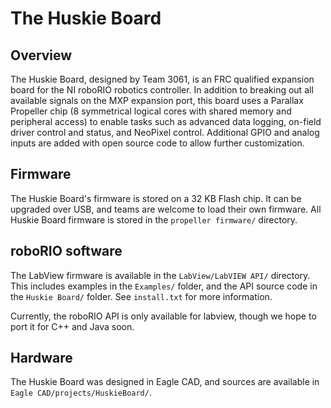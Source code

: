 # The Huskie Board
## Overview
The Huskie Board, designed by Team 3061, is an FRC qualified expansion board for the
NI roboRIO robotics controller. In addition to breaking out all available signals on the
MXP expansion port, this board uses a Parallax Propeller chip (8 symmetrical logical
cores with shared memory and peripheral access) to enable tasks such as advanced
data logging, on-field driver control and status, and NeoPixel control. Additional GPIO
and analog inputs are added with open source code to allow further customization.


## Firmware
The Huskie Board's firmware is stored on a 32 KB Flash chip. It can be upgraded over USB, and teams are welcome to load their own firmware. All Huskie Board firmware is stored in the `propeller firmware/` directory.

## roboRIO software
The LabView firmware is available in the `LabView/LabVIEW API/` directory. This includes examples in the `Examples/` folder, and the API source code in the `Huskie Board/` folder. See `install.txt` for more information.

Currently, the roboRIO API is only available for labview, though we hope to port it for C++ and Java soon.

## Hardware
The Huskie Board was designed in Eagle CAD, and sources are available in `Eagle CAD/projects/HuskieBoard/`.